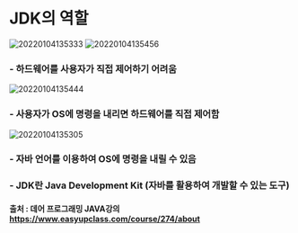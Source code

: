 # JDK의 역할
![20220104135333](https://user-images.githubusercontent.com/78770230/148012923-a1144a8f-75c1-4a4b-8f26-66cc94130025.jpg)
![20220104135456](https://user-images.githubusercontent.com/78770230/148012882-816743bd-5915-4903-8603-615c96ec0ea2.jpg)

### - 하드웨어를 사용자가 직접 제어하기 어려움

![20220104135444](https://user-images.githubusercontent.com/78770230/148013006-fcf39cb5-f318-4e4e-a452-50798d04f414.jpg)

### - 사용자가 OS에 명령을 내리면 하드웨어를 직접 제어함

![20220104135305](https://user-images.githubusercontent.com/78770230/148013102-20ac3a86-a061-4c16-ad58-f4e5ecb11b38.jpg)

### - 자바 언어를 이용하여 OS에 명령을 내릴 수 있음
### - JDK란 Java Development Kit (자바를 활용하여 개발할 수 있는 도구)











#### 출처 : 데어 프로그래밍 JAVA강의 <https://www.easyupclass.com/course/274/about>

